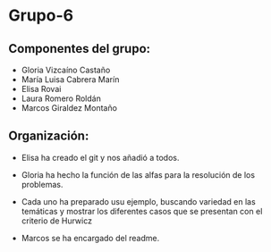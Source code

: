 # Grupo-6


## Componentes del grupo:
- Gloria Vizcaíno Castaño
- María Luisa Cabrera Marín
- Elisa Rovai
- Laura Romero Roldán
- Marcos Giraldez Montaño

## Organización:
- Elisa ha creado el git y nos añadió a todos.
- Gloria ha hecho la función de las alfas para la resolución de los problemas.
- Cada uno ha preparado usu ejemplo, buscando variedad en las temáticas y mostrar los diferentes casos que se presentan con el criterio de Hurwicz

- Marcos se ha encargado del readme.
